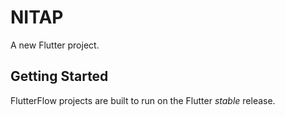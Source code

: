 # NITAP

A new Flutter project.

## Getting Started

FlutterFlow projects are built to run on the Flutter _stable_ release.

